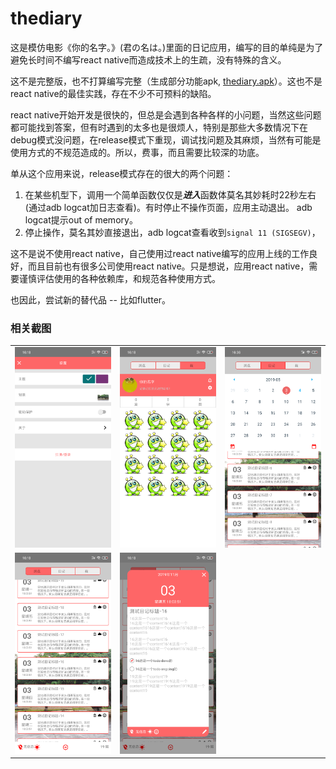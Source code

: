 # thediary
这是模仿电影《你的名字。》(君の名は。)里面的日记应用，编写的目的单纯是为了避免长时间不编写react native而造成技术上的生疏，没有特殊的含义。

这不是完整版，也不打算编写完整（生成部分功能apk, [thediary.apk](https://github.com/buf1024/monthproj/raw/master/thediary/release/thediary.apk)）。这也不是react native的最佳实践，存在不少不可预料的缺陷。  

react native开始开发是很快的，但总是会遇到各种各样的小问题，当然这些问题都可能找到答案，但有时遇到的太多也是很烦人，特别是那些大多数情况下在debug模式没问题，在release模式下重现，调试找问题及其麻烦，当然有可能是使用方式的不规范造成的。所以，费事，而且需要比较深的功底。

单从这个应用来说，release模式存在的很大的两个问题：
1. 在某些机型下，调用一个简单函数仅仅是***进入***函数体莫名其妙耗时22秒左右(通过adb logcat加日志查看)。有时停止不操作页面，应用主动退出。 adb logcat提示out of memory。
2. 停止操作，莫名其妙直接退出，adb logcat查看收到`signal 11 (SIGSEGV)`，

这不是说不使用react native，自己使用过react native编写的应用上线的工作良好，而且目前也有很多公司使用react native。只是想说，应用react native，需要谨慎评估使用的各种依赖库，和规范各种使用方式。

也因此，尝试新的替代品 -- 比如flutter。

### 相关截图
<table>
<tr>
<td><img src="https://raw.githubusercontent.com/buf1024/monthproj/master/thediary/ui/thediary1.png" /></td>
<td><img src="https://raw.githubusercontent.com/buf1024/monthproj/master/thediary/ui/thediary2.png" /></td>
<td><img src="https://raw.githubusercontent.com/buf1024/monthproj/master/thediary/ui/thediary3.png" /></td>
</tr>
<tr>
<td><img src="https://raw.githubusercontent.com/buf1024/monthproj/master/thediary/ui/thediary4.png" /></td>
<td><img src="https://raw.githubusercontent.com/buf1024/monthproj/master/thediary/ui/thediary5.png" /></td>
</tr>
</table>


